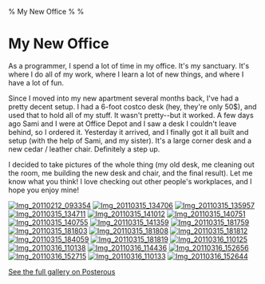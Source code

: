 % My New Office
%
%

My New Office
=============

As a programmer, I spend a lot of time in my office. It's my sanctuary.
It's where I do all of my work, where I learn a lot of new things, and
where I have a lot of fun.

Since I moved into my new apartment several months back, I've had a
pretty decent setup. I had a 6-foot costco desk (hey, they're only
50\$), and used that to hold all of my stuff. It wasn't pretty--but it
worked. A few days ago Sami and I were at Office Depot and I saw a desk
I couldn't leave behind, so I ordered it. Yesterday it arrived, and I
finally got it all built and setup (with the help of Sami, and my
sister). It's a large corner desk and a new cedar / leather chair.
Definitely a step up.

I decided to take pictures of the whole thing (my old desk, me cleaning
out the room, me building the new desk and chair, and the final result).
Let me know what you think! I love checking out other people's
workplaces, and I hope you enjoy mine!

[![Img\_20110212\_093354](./images/46216813-0-IMG_20110212_093354.jpg.scaled696.jpg)](./images/46216813-0-IMG_20110212_093354.jpg.scaled1000.jpg)
[![Img\_20110315\_134706](http://getfile1.posterous.com/getfile/files.posterous.com/temp-2011-03-16/xnEBofzqbdjfkvEsGJwpmFeiAnEzCfBDJfdBeHGyyAqaysaAjtDEoGgxlvwn/IMG_20110315_134706.jpg.scaled696.jpg)](./images/46216813-1-IMG_20110315_134706.jpg.scaled1000.jpg)
[![Img\_20110315\_135957](http://getfile0.posterous.com/getfile/files.posterous.com/temp-2011-03-16/tIljeCDIABlyrvrhaBHsmmyoDFjifFAhzliheksmFDBzzGCrodByhuqhDhnn/IMG_20110315_135957.jpg.scaled696.jpg)](./images/46216813-2-IMG_20110315_135957.jpg.scaled1000.jpg)
[![Img\_20110315\_134711](http://getfile4.posterous.com/getfile/files.posterous.com/temp-2011-03-16/qgoFjEksatduwbwnptgwykFInjAJhGfgsFciGsjjvofijIBiBclrAkdxamse/IMG_20110315_134711.jpg.scaled696.jpg)](./images/46216813-3-IMG_20110315_134711.jpg.scaled1000.jpg)
[![Img\_20110315\_141012](http://getfile2.posterous.com/getfile/files.posterous.com/temp-2011-03-16/garuHbEipibiEzyafEglzbxgcpEHtiiHCrCEuxbiGjBjwawBtbJfgiAakmin/IMG_20110315_141012.jpg.scaled696.jpg)](./images/46216813-4-IMG_20110315_141012.jpg.scaled1000.jpg)
[![Img\_20110315\_140751](http://getfile3.posterous.com/getfile/files.posterous.com/temp-2011-03-16/IolwGkuysyndyDyeFyukcBkcEqCzBhxplhgeBoHufrGwwCDpdzBheDifagws/IMG_20110315_140751.jpg.scaled696.jpg)](./images/46216813-5-IMG_20110315_140751.jpg.scaled1000.jpg)
[![Img\_20110315\_140755](http://getfile2.posterous.com/getfile/files.posterous.com/temp-2011-03-16/GCrodByhuqhDhnnxxgslvwEmDdAlokEtkdGcznqCqJagvDfIygseCDcCADar/IMG_20110315_140755.jpg.scaled696.jpg)](./images/46216813-6-IMG_20110315_140755.jpg.scaled1000.jpg)
[![Img\_20110315\_141359](./images/46216813-7-IMG_20110315_141359.jpg.scaled696.jpg)](./images/46216813-7-IMG_20110315_141359.jpg.scaled1000.jpg)
[![Img\_20110315\_181759](./images/46216813-8-IMG_20110315_181759.jpg.scaled696.jpg)](./images/46216813-8-IMG_20110315_181759.jpg.scaled1000.jpg)
[![Img\_20110315\_181803](http://getfile6.posterous.com/getfile/files.posterous.com/temp-2011-03-16/JrkBGnivouzACHruuuwtrzBkECnpvJrnHeGhcyazlzcnjBIgHhiHInmfulet/IMG_20110315_181803.jpg.scaled696.jpg)](./images/46216813-9-IMG_20110315_181803.jpg.scaled1000.jpg)
[![Img\_20110315\_181808](http://getfile0.posterous.com/getfile/files.posterous.com/temp-2011-03-16/JqizJsabiunwzcHjjDlvCDgAHytlHqiFEJkgECDplqvhJcJAfooiskzqAjac/IMG_20110315_181808.jpg.scaled696.jpg)](./images/46216813-10-IMG_20110315_181808.jpg.scaled1000.jpg)
[![Img\_20110315\_181812](http://getfile5.posterous.com/getfile/files.posterous.com/temp-2011-03-16/FEeexdCddeAajxmtnsBpdcdjAgcuuaAwgCxyqupsskyicbBypbbBCdqqwHzb/IMG_20110315_181812.jpg.scaled696.jpg)](./images/46216813-11-IMG_20110315_181812.jpg.scaled1000.jpg)
[![Img\_20110315\_184059](http://getfile5.posterous.com/getfile/files.posterous.com/temp-2011-03-16/awluEuDdqAdHequhDspbhdIdqiajuojnkHwiFIDrlwJvuyibdeAimGkGdqcy/IMG_20110315_184059.jpg.scaled696.jpg)](./images/46216813-12-IMG_20110315_184059.jpg.scaled1000.jpg)
[![Img\_20110315\_181819](http://getfile3.posterous.com/getfile/files.posterous.com/temp-2011-03-16/fasGEEfJgsiGniclHnIjywcplelqIfbbnazJboeBdrjvgpCmvCrbAopyaeGd/IMG_20110315_181819.jpg.scaled696.jpg)](./images/46216813-13-IMG_20110315_181819.jpg.scaled1000.jpg)
[![Img\_20110316\_110125](./images/46216813-14-IMG_20110316_110125.jpg.scaled696.jpg)](./images/46216813-14-IMG_20110316_110125.jpg.scaled1000.jpg)
[![Img\_20110316\_110138](http://getfile1.posterous.com/getfile/files.posterous.com/temp-2011-03-16/JIoHpzuIHkAgEuAJosylncdnbJppIGrEzjjimHfEmDfCnazmvorubwgbBjqJ/IMG_20110316_110138.jpg.scaled696.jpg)](./images/46216813-15-IMG_20110316_110138.jpg.scaled1000.jpg)
[![Img\_20110316\_114436](http://getfile2.posterous.com/getfile/files.posterous.com/temp-2011-03-16/gDzGgBeBdDjGpHgvilGDsktJJysgCpwgIaonqnchxJsfrtHHFDditwEmsxwi/IMG_20110316_114436.jpg.scaled696.jpg)](./images/46216813-16-IMG_20110316_114436.jpg.scaled1000.jpg)
[![Img\_20110316\_152656](http://getfile7.posterous.com/getfile/files.posterous.com/temp-2011-03-16/FnmDpdyCkwqdvsiyuAbEqknCCBemoerCcunkcafIdlehJaJljvzwkjBuDpjq/IMG_20110316_152656.jpg.scaled696.jpg)](./images/46216813-17-IMG_20110316_152656.jpg.scaled1000.jpg)
[![Img\_20110316\_152715](http://getfile4.posterous.com/getfile/files.posterous.com/temp-2011-03-16/eBJqupdyejfaJsdIkwJIoHpzuIHkAgEuAJosylncdnbJppIGrEzjjimHfEmD/IMG_20110316_152715.jpg.scaled696.jpg)](./images/46216813-18-IMG_20110316_152715.jpg.scaled1000.jpg)
[![Img\_20110316\_110133](http://getfile0.posterous.com/getfile/files.posterous.com/temp-2011-03-16/oGgrbmuIFIczgFqxmlaledywHhCnzarumtdhcFmvGfcwjCxkmJArBBAExGxq/IMG_20110316_110133.jpg.scaled696.jpg)](./images/46216813-19-IMG_20110316_110133.jpg.scaled1000.jpg)
[![Img\_20110316\_152644](http://getfile2.posterous.com/getfile/files.posterous.com/temp-2011-03-16/rgfdFGxhfaahnqppswenjdaohvGDdlzCbkDwylJjDiwjjgBpuhnGtEJFFHHv/IMG_20110316_152644.jpg.scaled696.jpg)](./images/46216813-20-IMG_20110316_152644.jpg.scaled1000.jpg)

[See the full gallery on Posterous](http://rdegges.com/my-new-office)
